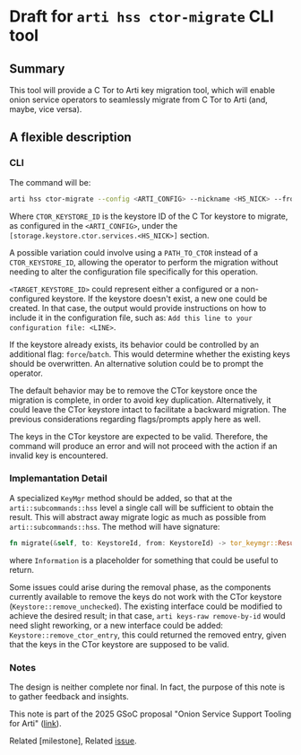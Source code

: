 # Draft for `arti hss ctor-migrate` CLI tool

## Summary

This tool will provide a C Tor to Arti key migration tool, which will enable
onion service operators to seamlessly migrate from C Tor to Arti (and, maybe,
vice versa).


## A flexible description

### CLI

The command will be:
```bash
arti hss ctor-migrate --config <ARTI_CONFIG> --nickname <HS_NICK> --from <CTOR_KEYSTORE_ID> [--to <TARGET_KEYSTORE_ID>]
```
Where `CTOR_KEYSTORE_ID` is the keystore ID of the C Tor keystore to migrate, as
configured in the `<ARTI_CONFIG>`, under the `[storage.keystore.ctor.services.<HS_NICK>]`
section.

A possible variation could involve using a `PATH_TO_CTOR` instead of a `CTOR_KEYSTORE_ID`,
allowing the operator to perform the migration without needing to alter the configuration
file specifically for this operation.

`<TARGET_KEYSTORE_ID>` could represent either a configured or a non-configured keystore.
If the keystore doesn't exist, a new one could be created. In that case, the output would
provide instructions on how to include it in the configuration file, such as: `Add this
line to your configuration file: <LINE>`.

If the keystore already exists, its behavior could be controlled by an additional flag:
`force`/`batch`. This would determine whether the existing keys should be overwritten.
An alternative solution could be to prompt the operator.

The default behavior may be to remove the CTor keystore once the migration is complete,
in order to avoid key duplication. Alternatively, it could leave the CTor keystore
intact to facilitate a backward migration. The previous considerations regarding
flags/prompts apply here as well.

The keys in the CTor keystore are expected to be valid. Therefore, the command will
produce an error and will not proceed with the action if an invalid key is
encountered.


### Implemantation Detail

A specialized `KeyMgr` method should be added, so that at the `arti::subcommands::hss`
level a single call will be sufficient to obtain the result. This will abstract away
migrate logic as much as possible from `arti::subcommands::hss`.
The method will have signature:
```rust
fn migrate(&self, to: KeystoreId, from: KeystoreId) -> tor_keymgr::Result<Information>
```
where `Information` is a placeholder for something that could be useful to return.

Some issues could arise during the removal phase, as the components currently available
to remove the keys do not work with the CTor keystore (`Keystore::remove_unchecked`).
The existing interface could be modified to achieve the desired result; in that case,
`arti keys-raw remove-by-id` would need slight reworking, or a new interface could be
added: `Keystore::remove_ctor_entry`, this could returned the removed entry, given
that the keys in the CTor keystore are supposed to be valid.


### Notes

The design is neither complete nor final. In fact, the purpose of this note is
to gather feedback and insights.

This note is part of the 2025 GSoC proposal "Onion Service Support Tooling for
Arti" ([link](https://gitlab.torproject.org/tpo/team/-/wikis/GSoC#2-project-onion-service-support-tooling-for-arti)).

Related [milestone],
Related [issue](https://gitlab.torproject.org/tpo/core/arti/-/issues/2072).
